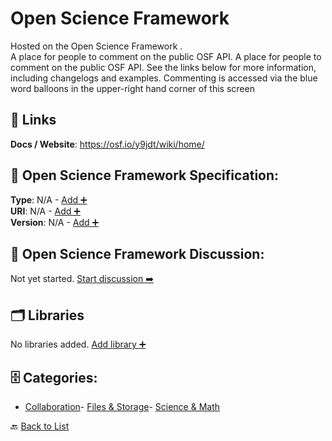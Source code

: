 # Open Science Framework

Hosted on the Open Science Framework
.  
 A place for people to comment on the public OSF API. 
 A place for people to comment on the public OSF API.  See the links below for more information, including changelogs and examples.  Commenting is accessed via the blue word balloons in the upper-right hand corner of this screen

##  🔗 Links
**Docs / Website**: https://osf.io/y9jdt/wiki/home/

## 🧬 Open Science Framework Specification:
**Type**: N/A - [Add ➕](https://github.com/apis-list/apis-list/edit/main/apis.yaml#L14219)  
**URI**: N/A - [Add ➕](https://github.com/apis-list/apis-list/edit/main/apis.yaml#L14219)  
**Version**: N/A - [Add ➕](https://github.com/apis-list/apis-list/edit/main/apis.yaml#L14219)

## 💬 Open Science Framework Discussion:
Not yet started. [Start discussion ➡️](https://github.com/apis-list/apis-list/discussions/new)

## 🗂️ Libraries

No libraries added. [Add library ➕](https://github.com/apis-list/apis-list/edit/main/apis.yaml#L14219)    


## 🗄️ Categories:
- [Collaboration](https://github.com/apis-list/apis-list#collaboration-)- [Files & Storage](https://github.com/apis-list/apis-list#files--storage-)- [Science & Math](https://github.com/apis-list/apis-list#science--math-)

🔙  [Back to List](https://github.com/apis-list/apis-list)
